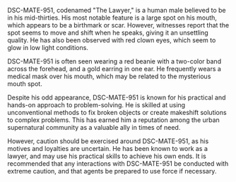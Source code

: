 DSC-MATE-951, codenamed "The Lawyer," is a human male believed to be in his mid-thirties. His most notable feature is a large spot on his mouth, which appears to be a birthmark or scar. However, witnesses report that the spot seems to move and shift when he speaks, giving it an unsettling quality. He has also been observed with red clown eyes, which seem to glow in low light conditions.

DSC-MATE-951 is often seen wearing a red beanie with a two-color band across the forehead, and a gold earring in one ear. He frequently wears a medical mask over his mouth, which may be related to the mysterious mouth spot.

Despite his odd appearance, DSC-MATE-951 is known for his practical and hands-on approach to problem-solving. He is skilled at using unconventional methods to fix broken objects or create makeshift solutions to complex problems. This has earned him a reputation among the urban supernatural community as a valuable ally in times of need.

However, caution should be exercised around DSC-MATE-951, as his motives and loyalties are uncertain. He has been known to work as a lawyer, and may use his practical skills to achieve his own ends. It is recommended that any interactions with DSC-MATE-951 be conducted with extreme caution, and that agents be prepared to use force if necessary.